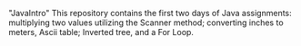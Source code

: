 "JavaIntro" 
This repository contains the first two days of Java assignments: multiplying two values utilizing the Scanner method; converting inches to meters, Ascii table; Inverted tree, and a For Loop.
